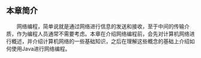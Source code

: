 
## 本章简介
&emsp;&emsp;网络编程，简单说就是通过网络进行信息的发送和接收，至于中间的传输介质，作为编程人员通常不需要考虑。本章在介绍网络编程前，会先对计算机网络进行概述，并介绍计算机网络的一些基础知识，之后在理解这些概念的基础上介绍如何使用Java进行网络编程。

 

 

 
